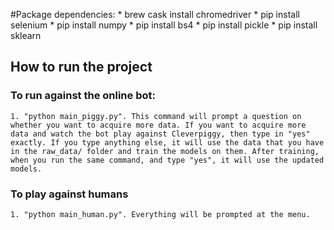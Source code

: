 #Package dependencies:
	* brew cask install chromedriver
	* pip install selenium
	* pip install numpy
	* pip install bs4
	* pip install pickle
	* pip install sklearn


## How to run the project

### To run against the online bot:

	1. "python main_piggy.py". This command will prompt a question on whether you want to acquire more data. If you want to acquire more data and watch the bot play against Cleverpiggy, then type in "yes" exactly. If you type anything else, it will use the data that you have in the raw_data/ folder and train the models on them. After training, when you run the same command, and type "yes", it will use the updated models.

### To play against humans
	
	1. "python main_human.py". Everything will be prompted at the menu.



